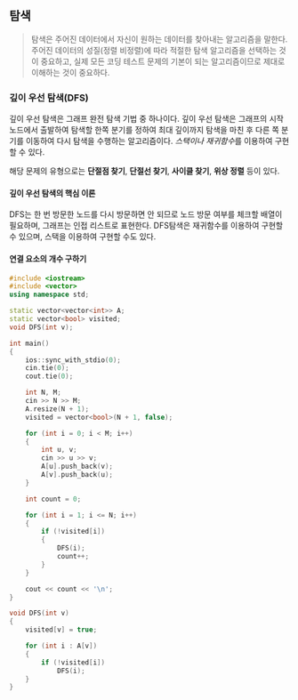 ## 탐색

> 탐색은 주어진 데이터에서 자신이 원하는 데이터를 찾아내는 알고리즘을 말한다. 주어진 데이터의 성질(정렬 비정렬)에 따라 적절한 탐색 알고리즘을 선택하는 것이 중요하고, 실제 모든 코딩 테스트 문제의 기본이 되는 알고리즘이므로 제대로 이해하는 것이 중요하다.

### 깊이 우선 탐색(DFS)

깊이 우선 탐색은 그래프 완전 탐색 기법 중 하나이다. 깊이 우선 탐색은 그래프의 시작 노드에서 출발하여 탐색할 한쪽 분기를 정하여 최대 깊이까지 탐색을 마친 후 다른 쪽 분기를 이동하여 다시 탐색을 수행하는 알고리즘이다. *스택이나 재귀함수*를 이용하여 구현할 수 있다.

해당 문제의 유형으로는 **단절점 찾기**, **단절선 찾기**, **사이클 찾기**, **위상 정렬** 등이 있다.

#### 깊이 우선 탐색의 핵심 이론

DFS는 한 번 방문한 노드를 다시 방문하면 안 되므로 노드 방문 여부를 체크할 배열이 필요하며, 그래프는 인접 리스트로 표현한다. DFS탐색은 재귀함수를 이용하여 구현할 수 있으며, 스택을 이용하여 구현할 수도 있다.

#### 연결 요소의 개수 구하기

```cpp
#include <iostream>
#include <vector>
using namespace std;

static vector<vector<int>> A;
static vector<bool> visited;
void DFS(int v);

int main()
{
	ios::sync_with_stdio(0);
	cin.tie(0);
	cout.tie(0);

	int N, M;
	cin >> N >> M;
	A.resize(N + 1);
	visited = vector<bool>(N + 1, false);

	for (int i = 0; i < M; i++)
	{
		int u, v;
		cin >> u >> v;
		A[u].push_back(v);
		A[v].push_back(u);
	}

	int count = 0;

	for (int i = 1; i <= N; i++)
	{
		if (!visited[i])
		{
			DFS(i);
			count++;
		}
	}

	cout << count << '\n';
}

void DFS(int v)
{
	visited[v] = true;

	for (int i : A[v])
	{
		if (!visited[i])
			DFS(i);
	}
}
```

